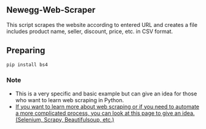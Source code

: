 ## Newegg-Web-Scraper
This script scrapes the website according to entered URL and creates a file includes product name, seller, discount, price, etc. in CSV format.
## Preparing
```python
pip install bs4
```
### Note
* This is a very specific and basic example but can give an idea for those who want to learn web scraping in Python.
* [If you want to learn more about web scraping or if you need to automate a more complicated process, you can look at this page to give an idea. (Selenium, Scrapy, Beautifulsoup, etc.)]("https://towardsdatascience.com/scrapy-vs-selenium-vs-beautiful-soup-for-web-scraping-24008b6c87b8")
